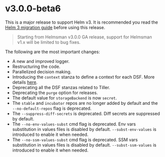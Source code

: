 # v3.0.0-beta6

This is a major release to support Helm v3.
It is recommended you read the [Helm 3 migration guide](https://helm.sh/docs/topics/v2_v3_migration/) before using this release.

> Starting from Helmsman v3.0.0 GA release, support for Helmsman v1.x will be limited to bug fixes.

The following are the most important changes:
- A new and improved logger.
- Restructuring the code.
- Parallelized decision making.
- Introducing the `context` stanza to define a context for each DSF. More details [here](docs/misc/merge_desired_state_files).
- Deprecating all the DSF stanzas related to Tiller.
- Deprecating the `purge` option for releases.
- The default value for `storageBackend` is now `secret`.
- The `stable` and `incubator` repos are no longer added by default and the `--no-default-repos` flag is deprecated.
- The `--suppress-diff-secrets` is deprecated. Diff secrets are suppressed by default.
- The `--no-env-values-subst` cmd flag is deprecated. Env vars substitution in values files is disabled by default. `--subst-env-values` is introduced to enable it when needed. 
- The `--no-ssm-values-subst` cmd flag is deprecated. SSM vars substitution in values files is disabled by default. `--subst-ssm-values` is introduced to enable it when needed.

